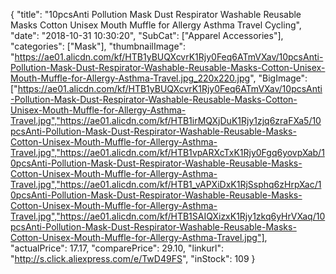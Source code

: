 {
	"title": "10pcsAnti Pollution Mask Dust Respirator Washable Reusable Masks Cotton Unisex Mouth Muffle for Allergy Asthma Travel  Cycling",
	"date": "2018-10-31 10:30:20",
	"SubCat": ["Apparel Accessories"],
	"categories": ["Mask"],
	"thumbnailImage": "https://ae01.alicdn.com/kf/HTB1yBUQXcvrK1Rjy0Feq6ATmVXav/10pcsAnti-Pollution-Mask-Dust-Respirator-Washable-Reusable-Masks-Cotton-Unisex-Mouth-Muffle-for-Allergy-Asthma-Travel.jpg_220x220.jpg",
	"BigImage": ["https://ae01.alicdn.com/kf/HTB1yBUQXcvrK1Rjy0Feq6ATmVXav/10pcsAnti-Pollution-Mask-Dust-Respirator-Washable-Reusable-Masks-Cotton-Unisex-Mouth-Muffle-for-Allergy-Asthma-Travel.jpg","https://ae01.alicdn.com/kf/HTB1irMQXjDuK1Rjy1zjq6zraFXa5/10pcsAnti-Pollution-Mask-Dust-Respirator-Washable-Reusable-Masks-Cotton-Unisex-Mouth-Muffle-for-Allergy-Asthma-Travel.jpg","https://ae01.alicdn.com/kf/HTB1vpARXcTxK1Rjy0Fgq6yovpXab/10pcsAnti-Pollution-Mask-Dust-Respirator-Washable-Reusable-Masks-Cotton-Unisex-Mouth-Muffle-for-Allergy-Asthma-Travel.jpg","https://ae01.alicdn.com/kf/HTB1_vAPXiDxK1RjSsphq6zHrpXac/10pcsAnti-Pollution-Mask-Dust-Respirator-Washable-Reusable-Masks-Cotton-Unisex-Mouth-Muffle-for-Allergy-Asthma-Travel.jpg","https://ae01.alicdn.com/kf/HTB1SAIQXizxK1Rjy1zkq6yHrVXaq/10pcsAnti-Pollution-Mask-Dust-Respirator-Washable-Reusable-Masks-Cotton-Unisex-Mouth-Muffle-for-Allergy-Asthma-Travel.jpg"],
	"actualPrice": 17.17,
	"comparePrice": 29.10,
	"linkurl": "http://s.click.aliexpress.com/e/TwD49FS",
	"inStock": 109
}
